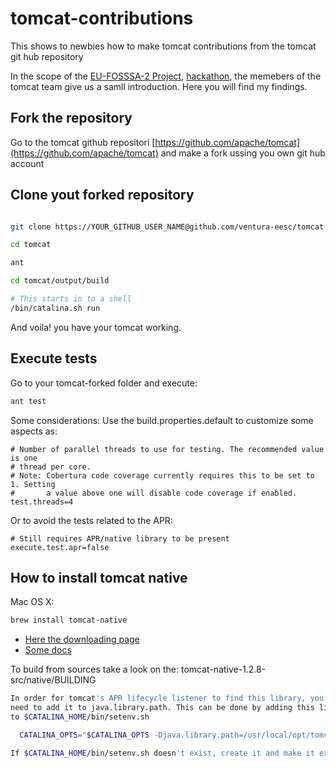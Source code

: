 # tomcat-contributions

  This shows to newbies how to make tomcat contributions from the tomcat git hub repository

  In the scope of the [EU-FOSSSA-2 Project](https://joinup.ec.europa.eu/collection/eu-fossa-2), [hackathon](https://eufossahackathon.bemyapp.com/), the memebers of the tomcat team give us a samll introduction. Here you will find my findings.


## Fork the repository

Go to the tomcat github repositori [https://github.com/apache/tomcat](https://github.com/apache/tomcat) and make a fork ussing you own git hub account

## Clone yout forked repository

```bash

git clone https://YOUR_GITHUB_USER_NAME@github.com/ventura-eesc/tomcat

cd tomcat

ant

cd tomcat/output/build

# This starts in to a shell
/bin/catalina.sh run

```

And voila! you have your tomcat working.

## Execute tests

Go to your tomcat-forked folder and execute:

```bash
ant test
```


Some considerations:
Use the build.properties.default to customize some aspects as:

```
# Number of parallel threads to use for testing. The recommended value is one
# thread per core.
# Note: Cobertura code coverage currently requires this to be set to 1. Setting
#       a value above one will disable code coverage if enabled.
test.threads=4
```

Or to avoid the tests related to the APR:

```
# Still requires APR/native library to be present
execute.test.apr=false
```

## How to install tomcat native

Mac OS X:

```bash
brew install tomcat-native
```

* [Here the downloading page](http://tomcat.apache.org/download-native.cgi)
* [Some docs](https://tomcat.apache.org/native-doc/)

To build from sources take a look on the: tomcat-native-1.2.8-src/native/BUILDING


```bash
In order for tomcat's APR lifecycle listener to find this library, you'll
need to add it to java.library.path. This can be done by adding this line
to $CATALINA_HOME/bin/setenv.sh

  CATALINA_OPTS="$CATALINA_OPTS -Djava.library.path=/usr/local/opt/tomcat-native/lib"

If $CATALINA_HOME/bin/setenv.sh doesn't exist, create it and make it executable.
```

